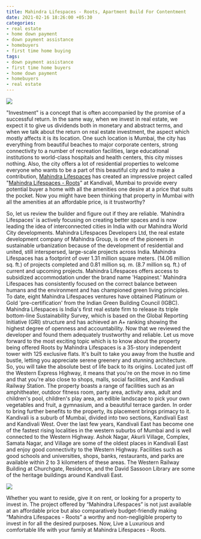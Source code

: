 ```yaml
---
title: Mahindra Lifespaces - Roots, Apartment Build For Contentment
date: 2021-02-16 18:26:00 +05:30
categories:
- real estate
- home down payment
- down payment assistance
- homebuyers
- first time home buying
tags:
- down payment assistance
- first time home buyers
- home down payment
- homebuyers
- real estate
---
```


**[![](https://lh5.googleusercontent.com/0VBFG_iWiCaxa4zHmsImXgivSYyOALPs4fYGkOWIYKH4-Ws6tpxRLKK4l8SscERsZMuRVa2wOjyfS7hcQaho4GWX6VpEz__-QWwLoGINbOLD91l8y50XpBlK3f1rXf9BwLZ67OJy)](https://homecapital.in/project/27/mahindra-lifespaces---roots)**

"Investment" is a concept that is often accompanied by the promise of a successful return. In the same way, when we invest in real estate, we expect it to give us dividends both in monetary and abstract terms, and when we talk about the return on real estate investment, the aspect which mostly affects it is its location.
One such location is Mumbai, the city has everything from beautiful beaches to major corporate centers, strong connectivity to a number of recreation facilities, large educational institutions to world-class hospitals and health centers, this city misses nothing.
Also, the city offers a lot of residential properties to welcome everyone who wants to be a part of this beautiful city and to make a contribution, [Mahindra Lifespaces](https://homecapital.in/developer/70/mahindra-lifespaces) has created an impressive project called "[Mahindra Lifespaces - Roots](https://homecapital.in/project/27/mahindra-lifespaces---roots)" at Kandivali, Mumbai to provide every potential buyer a home with all the amenities one desire at a price that suits the pocket.
Now you might have been thinking that property in Mumbai with all the amenities at an affordable price, is it trustworthy?

So, let us review the builder and figure out if they are reliable. ‘Mahindra Lifespaces’ is actively focusing on creating better spaces and is now leading the idea of interconnected cities in India with our Mahindra World City developments. Mahindra Lifespaces Developers Ltd, the real estate development company of Mahindra Group, is one of the pioneers in sustainable urbanization because of the development of residential and united, still interspersed, large-scale projects across India. Mahindra Lifespaces has a footprint of over 1.31 million square meters. (14.06 million sq. ft.) of projects completed and 0.81 million sq. m. (8.7 million sq. ft.) of current and upcoming projects. Mahindra Lifespaces offers access to subsidized accommodation under the brand name 'Happinest.' Mahindra Lifespaces has consistently focused on the correct balance between humans and the environment and has championed green living principles. To date, eight Mahindra Lifespaces ventures have obtained Platinum or Gold 'pre-certification' from the Indian Green Building Council (IGBC). Mahindra Lifespaces is India's first real estate firm to release its triple bottom-line Sustainability Survey, which is based on the Global Reporting Initiative (GRI) structure and has achieved an A\+ ranking showing the highest degree of openness and accountability.
Now that we reviewed the developer and found them adequately trustworthy and reliable. Let us move forward to the most exciting topic which is to know about the property being offered Roots by Mahindra Lifespaces is a 35-story independent tower with 125 exclusive flats. It's built to take you away from the hustle and bustle, letting you appreciate serene greenery and stunning architecture. So, you will take the absolute best of life back to its origins. Located just off the Western Express Highway, it means that you're on the move in no time and that you're also close to shops, malls, social facilities, and Kandivali Railway Station. The property boasts a range of facilities such as an amphitheater, outdoor fitness room, party area, activity area, adult and children's pool, children's play area, an edible landscape to pick your own vegetables and fruit, a gymnasium, and a beautiful terrace garden.
In order to bring further benefits to the property, its placement brings primacy to it. Kandivali is a suburb of Mumbai, divided into two sections, Kandivali East and Kandivali West. Over the last few years, Kandivali East has become one of the fastest rising localities in the western suburbs of Mumbai and is well connected to the Western Highway. Ashok Nagar, Akurli Village, Complex, Samata Nagar, and Village are some of the oldest places in Kandivali East and enjoy good connectivity to the Western Highway. Facilities such as good schools and universities, shops, banks, restaurants, and parks are available within 2 to 3 kilometers of these areas. The Western Railway Building at Churchgate, Residence, and the David Sassoon Library are some of the heritage buildings around Kandivali East.

**[![](https://lh4.googleusercontent.com/S1pC7ZHzwVRKw7GeOwYbsEJ2Y9L-oOdcaf1EcikblO2Pr-mQ-kxD3V-FFJoytJZbjtp5zaV9luofNZCMdtm5pDn_18PrpooClgoPpnahqzg5QVcznSw_HVVPr3ydk6QjQFudNxwA)](https://homecapital.in/project/27/mahindra-lifespaces---roots)**

Whether you want to reside, give it on rent, or looking for a property to invest in. The project offered by “Mahindra Lifespaces” is not just available at an affordable price but also comparatively budget-friendly making “Mahindra Lifespaces - Roots” a worthy and non-negligible property to invest in for all the desired purposes.
Now, Live a Luxurious and comfortable life with your family at Mahindra Lifespaces - Roots.